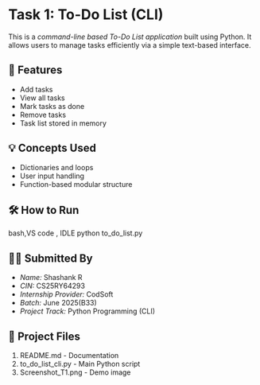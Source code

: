 # Task 1: To-Do List (CLI)

This is a *command-line based To-Do List application* built using Python. It allows users to manage tasks efficiently via a simple text-based interface.

## 🔧 Features
- Add tasks
- View all tasks
- Mark tasks as done
- Remove tasks
- Task list stored in memory

## 💡 Concepts Used
- Dictionaries and loops
- User input handling
- Function-based modular structure

## 🛠 How to Run
bash,VS code , IDLE
python to_do_list.py

## 🙋‍♂ Submitted By

- *Name:* Shashank R  
- *CIN:* CS25RY64293  
- *Internship Provider:* CodSoft  
- *Batch:* June 2025(B33)  
- *Project Track:* Python Programming (CLI)

## 📂 Project Files

1. README.md - Documentation
2. to_do_list_cli.py - Main Python script
3. Screenshot_T1.png - Demo image

